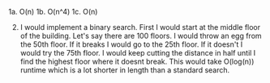 1a. O(n)
1b. O(n^4)
1c. O(n)

2. I would implement a binary search. First I would start at the middle floor of the building. Let's say there are 100 floors. I would throw an egg from the 50th floor. If it breaks I would go to the 25th floor. If it doesn't I would try the 75th floor. I would keep cutting the distance in half until I find the highest floor where it doesnt break. This would take O(log(n)) runtime which is a lot shorter in length than a standard search. 